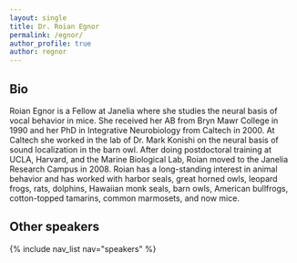 ```yaml
---
layout: single
title: Dr. Roian Egnor
permalink: /egnor/
author_profile: true
author: regnor
---
```


## Bio
Roian Egnor is a Fellow at Janelia where she studies the neural basis of vocal behavior in mice. She received her AB from Bryn Mawr College in 1990 and her PhD in Integrative Neurobiology from Caltech in 2000. At Caltech she worked in the lab of Dr. Mark Konishi on the neural basis of sound localization in the barn owl. After doing postdoctoral training at UCLA, Harvard, and the Marine Biological Lab, Roian moved to the Janelia Research Campus in 2008. Roian has a long-standing interest in animal behavior and has worked with harbor seals, great horned owls, leopard frogs, rats, dolphins, Hawaiian monk seals, barn owls, American bullfrogs, cotton-topped tamarins, common marmosets, and now mice.

## Other speakers
{% include nav_list nav="speakers" %}